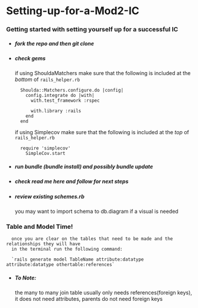 # Setting-up-for-a-Mod2-IC

### Getting started with setting yourself up for a successful IC
  - ##### fork the repo and then git clone
  - ##### check gems
      if using ShouldaMatchers make sure that the following is included at the *bottom* of `rails_helper.rb`
        
          Shoulda::Matchers.configure.do |config|
            config.integrate do |with|
              with.test_framework :rspec
              
              with.library :rails
            end
          end
      
      if using Simplecov make sure that the following is included at the *top* of `rails_helper.rb`
      
          require 'simplecov'
            SimpleCov.start
  - ##### run bundle (bundle install) and possibly bundle update
  - ##### check read me here and follow for next steps
  - ##### review existing schemes.rb
      you may want to import schema to db.diagram if a visual is needed
  ### Table and Model Time!
      once you are clear on the tables that need to be made and the relationships they will have
      in the terminal run the following command:
      
      `rails generate model TableName attribute:datatype attribute:datatype othertable:references`
      
  - ##### To Note: 
    the many to many join table usually only needs references(foreign keys),
    it does not need attributes,
    parents do not need foreign keys
    
  
          
  
